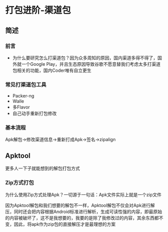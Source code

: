 # 打包进阶-渠道包

## 简述

### 前言

* 为什么要研究怎么打渠道包？因为众多周知的原因，国内渠道多得不得了，国外就一个Google Play，并且生态原因导致谷歌不愿意替我们考虑太多打渠道包相关的功能，国内Coder唯有自立更生

### 常见打渠道包工具

* Packer-ng
* Walle
* 多Flavor
* 自己动手重新打包修改

### 基本流程

Apk解包->修改渠道信息->重新打成Apk->签名->zipalign

## Apktool

更多人一下子就能想到的解包打包方式

### Zip方式打包

为什么使用Zip方式处理Apk？一切源于一句话：Apk文件实际上就是一个zip文件

因为Apktool解包和我们想要的解包不一样，Apktool解包不仅会对Apk进行解压，同时还会把内容根据Android标准进行解析，生成可读性强的内容，即最原始的内容被破坏了，这不是我想要的，我要的是除了我修改过的内容，其余东西都不变，因此，将apk作为zip包的直接解压才是最理想的方案

